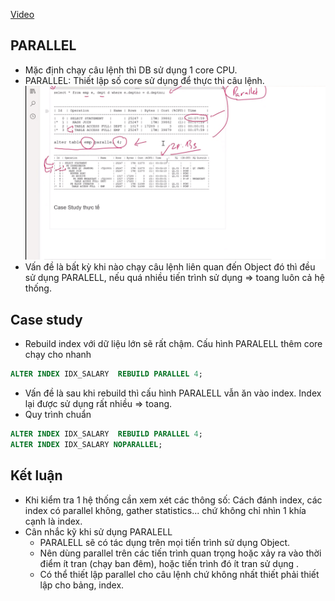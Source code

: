 [Video](https://wecommit.com.vn/courses/chuong-trinh-dao-tao-toi-uu-co-so-du-lieu-cao-cap/lesson/sai-lam-05/)

## PARALLEL

- Mặc định chạy câu lệnh thì DB sử dụng 1 core CPU.
- PARALLEL: Thiết lập số core sử dụng để thực thi câu lệnh.
![PARALLEL](images/parallel.png)
- Vấn đề là bất kỳ khi nào chạy câu lệnh liên quan đến Object đó thì đều sử dụng PARALELL, nếu quá nhiều tiến trình sử dụng  => toang luôn cả hệ thống.

## Case study

- Rebuild index với dữ liệu lớn sẽ rất chậm. Cấu hình PARALELL thêm core chạy cho nhanh

``` SQL
ALTER INDEX IDX_SALARY  REBUILD PARALLEL 4;
```

- Vấn đề là sau khi rebuild thì cấu hình PARALELL vẫn ăn vào index. Index lại được sử dụng rất nhiều => toang.
- Quy trình chuẩn

``` SQL
ALTER INDEX IDX_SALARY  REBUILD PARALLEL 4;
ALTER INDEX IDX_SALARY NOPARALLEL;
```

## Kết luận

- Khi kiểm tra 1 hệ thống cần xem xét các thông số: Cách đánh index, các index có parallel không, gather statistics... chứ không chỉ nhìn 1 khía cạnh là index.
- Cân nhắc kỹ khi sử dụng PARALELL
  - PARALELL sẽ có tác dụng trên mọi tiến trình sử dụng Object.
  - Nên dùng parallel trên các tiến trình quan trọng hoặc xảy ra vào thời điểm ít tran (chạy ban đêm), hoặc tiến trình đó ít tran sử dụng .
  - Có thể thiết lập parallel cho câu lệnh chứ không nhất thiết phải thiết lập cho bảng, index.
